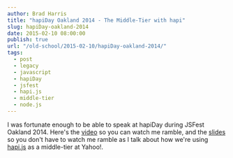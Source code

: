 ```yaml
---
author: Brad Harris
title: "hapiDay Oakland 2014 - The Middle-Tier with hapi"
slug: hapiDay-oakland-2014
date: 2015-02-10 08:00:00
publish: true
url: "/old-school/2015-02-10/hapiDay-oakland-2014/"
tags:
  - post
  - legacy
  - javascript
  - hapiDay
  - jsfest
  - hapi.js
  - middle-tier
  - node.js
---
```


I was fortunate enough to be able to speak at hapiDay during JSFest Oakland 2014.  Here's the [video][] so you can watch me ramble, and the [slides][] so you don't have to watch me ramble as I talk about how we're using [hapi.js][] as a middle-tier at Yahoo!.

[hapi.js]: http://hapijs.com/
[video]: https://www.youtube.com/watch?v=ayJakb2FKr4
[slides]: https://github.com/selfcontained/conf_notes/blob/master/jsfest-2014/middle-tier-with-hapi.pdf

